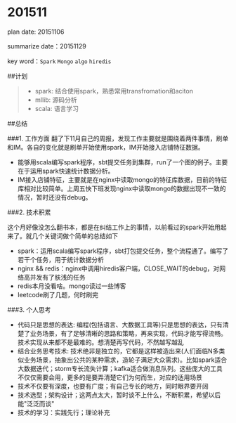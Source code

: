 # 201511

plan date: 20151106

summarize date：20151129

key word：`Spark` `Mongo` `algo` `hiredis`

##计划 
>* spark: 结合使用spark，熟悉常用transfromation和aciton
>* mllib: 源码分析
>* scala: 语言学习


##总结

###1. 工作方面
翻了下11月自己的周报，发现工作主要就是围绕着两件事情，刷单和IM。各自的变化就是刷单开始使用spark，IM开始接入店铺特征数据。

* 能够用scala编写spark程序，sbt提交任务到集群，run了一个图的例子。主要在于运用spark快速统计数据分析。
* IM接入店铺特征，主要就是在nginx中读取mongo的特征库数据，目前的特征库相对比较简单。上周五快下班发现nginx中读取mongo的数据出现不一致的情况，暂时还没有debug。


###2. 技术积累

这个月好像没怎么翻书本，都是在纠结工作上的事情，以前看过的spark开始用起来了。就几个关键词做个简单的总结如下

* spark：运用scala编写spark程序，sbt打包提交任务，整个流程通了。编写了若干个任务，用于统计数据分析
* nginx && redis：nginx中调用hiredis客户端，CLOSE_WAIT的debug，对网络高并发有了肤浅的任务
* redis本月没看啥。mongo读过一些博客
* leetcode刷了几题，何时刷完

###3. 个人思考
* 代码只是思想的表达: 编程(包括语言、大数据工具等)只是思想的表达，只有清楚了业务场景，有了足够清晰的思路和策略，再来实现，代码才能写得流畅。技术实现从来都不是最难的。想清楚再写代码，不然越写越乱
* 结合业务思考技术: 技术绝非是独立的，它都是这样被造出来(人们面临N多类似业务场景，抽象出公共的某种需求，造轮子满足大众需求)。比如spark适合大数据迭代；storm专长流失计算；kafka适合做消息队列。这些庞大的工具不仅仅需要会用，更多的是要弄清楚它们为何而生，对应的适用场景
* 技术不仅要有深度，也要有广度；有自己专长的地方，同时眼界要开阔
* 技术选型；架构设计；这两点太大，暂时谈不上什么，不断积累，希望以后能"泛泛而谈"
* 技术的学习：实践先行；理论补充

